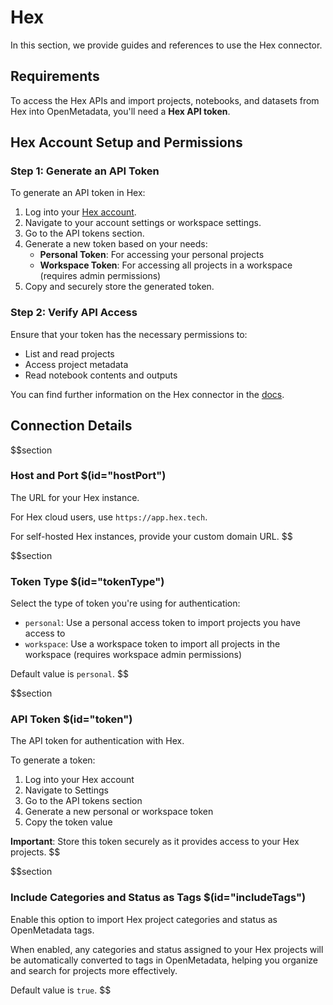 # Hex

In this section, we provide guides and references to use the Hex connector.

## Requirements

To access the Hex APIs and import projects, notebooks, and datasets from Hex into OpenMetadata, you'll need a **Hex API token**.

## Hex Account Setup and Permissions

### Step 1: Generate an API Token

To generate an API token in Hex:

1. Log into your <a href="https://app.hex.tech" target="_blank">Hex account</a>.
2. Navigate to your account settings or workspace settings.
3. Go to the API tokens section.
4. Generate a new token based on your needs:
   - **Personal Token**: For accessing your personal projects
   - **Workspace Token**: For accessing all projects in a workspace (requires admin permissions)
5. Copy and securely store the generated token.

### Step 2: Verify API Access

Ensure that your token has the necessary permissions to:
- List and read projects
- Access project metadata
- Read notebook contents and outputs

You can find further information on the Hex connector in the <a href="https://docs.open-metadata.org/connectors/dashboard/hex" target="_blank">docs</a>.

## Connection Details

$$section
### Host and Port $(id="hostPort")

The URL for your Hex instance. 

For Hex cloud users, use `https://app.hex.tech`.

For self-hosted Hex instances, provide your custom domain URL.
$$

$$section
### Token Type $(id="tokenType")

Select the type of token you're using for authentication:

- `personal`: Use a personal access token to import projects you have access to
- `workspace`: Use a workspace token to import all projects in the workspace (requires workspace admin permissions)

Default value is `personal`.
$$

$$section
### API Token $(id="token")

The API token for authentication with Hex.

To generate a token:
1. Log into your Hex account
2. Navigate to Settings
3. Go to the API tokens section
4. Generate a new personal or workspace token
5. Copy the token value

**Important**: Store this token securely as it provides access to your Hex projects.
$$

$$section
### Include Categories and Status as Tags $(id="includeTags")

Enable this option to import Hex project categories and status as OpenMetadata tags.

When enabled, any categories and status assigned to your Hex projects will be automatically converted to tags in OpenMetadata, helping you organize and search for projects more effectively.

Default value is `true`.
$$
